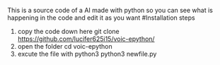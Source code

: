 This is a source code of a AI made with python so you can see what is happening in the code and edit it as you want
#Installation steps
1. copy the code down here 
   git clone https://github.com/lucifer625i15/voic-epython/
2. open the folder 
   cd voic-epython 
3. excute the file with python3
   python3 newfile.py



